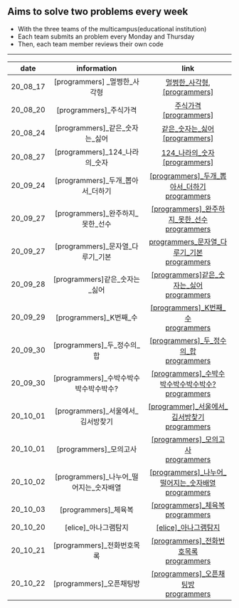 ## Aims to solve two problems every week

- With the three teams of the multicampus(educational institution)
- Each team submits an problem every Monday and Thursday
- Then, each team member reviews their own code

---

|   date   |               information                |                             link                             |
| :------: | :--------------------------------------: | :----------------------------------------------------------: |
| 20_08_17 |      [programmers] \_멀쩡한\_사각형      | [멀쩡한\_사각형](https://github.com/nickhealthy/Algorithm/blob/master/20_08_17/[programmers]_멀쩡한_사각형.py), <br />[[programmers]](https://programmers.co.kr/learn/courses/30/lessons/62048) |
| 20_08_20 |         [programmers]\_주식가격          | [주식가격](https://github.com/nickhealthy/Algorithm/blob/master/20_08_20/[programmers]_주식가격.py)<br />[[programmers]](https://programmers.co.kr/learn/courses/30/lessons/42584) |
| 20_08_24 |    [programmers]\_같은\_숫자는\_싫어     | [같은\_숫자는\_싫어](https://github.com/nickhealthy/Algorithm/blob/master/20_08_24/[programmers]_같은_숫자는_싫어.py)<br />[[programmers]](https://programmers.co.kr/learn/courses/30/lessons/12906) |
| 20_08_27 |     [programmers]\_124\_나라의\_숫자     | [124\_나라의\_숫자](https://github.com/nickhealthy/Algorithm/blob/master/20_08_27/[programmers]_124_나라의_숫자.py)<br />[[programmers]](https://programmers.co.kr/learn/courses/30/lessons/12899) |
| 20_09_24 |   [programmers]\_두개\_뽑아서\_더하기    | [[programmers]\_두개\_뽑아서\_더하기](https://github.com/nickhealthy/Algorithm/blob/master/20_09_24/%5Bprogrammers%5D_%EB%91%90%EA%B0%9C_%EB%BD%91%EC%95%84%EC%84%9C_%EB%8D%94%ED%95%98%EA%B8%B0.py)<br />[programmers](https://programmers.co.kr/learn/courses/30/lessons/68644) |
| 20_09_27 |   [programmers]\_완주하지\_못한\_선수    | [[programmers]\_완주하지\_못한\_선수](https://github.com/nickhealthy/Algorithm/blob/master/20_09_27/%5Bprogrammers%5D_%EC%99%84%EC%A3%BC%ED%95%98%EC%A7%80_%EB%AA%BB%ED%95%9C_%EC%84%A0%EC%88%98.py)<br />[programmers](https://programmers.co.kr/learn/courses/30/lessons/42576) |
| 20_09_27 |   [programmers]\_문자열\_다루기\_기본    | [programmers\_문자열\_다루기\_기본](https://github.com/nickhealthy/Algorithm/blob/master/20_09_27/%5Bprogrammers%5D_%EB%AC%B8%EC%9E%90%EC%97%B4_%EB%8B%A4%EB%A3%A8%EA%B8%B0_%EA%B8%B0%EB%B3%B8.py)<br />[programmers](https://programmers.co.kr/learn/courses/30/lessons/12918) |
| 20_09_28 |     [programmers]같은\_숫자는\_싫어      | [[programmers]같은\_숫자는\_싫어](https://github.com/nickhealthy/Algorithm/blob/master/20_09_28/%5Bprogrammers%5D%EA%B0%99%EC%9D%80_%EC%88%AB%EC%9E%90%EB%8A%94_%EC%8B%AB%EC%96%B4.py)<br />[programmers](https://programmers.co.kr/learn/courses/30/lessons/12906) |
| 20_09_29 |         [programmers]\_K번째\_수         | [[programmers]\_K번째\_수](https://github.com/nickhealthy/Algorithm/blob/master/20_09_29/%5Bprogrammers%5D_K%EB%B2%88%EC%A7%B8_%EC%88%98.py)<br />[programmers](https://programmers.co.kr/learn/courses/30/lessons/42748) |
| 20_09_30 |      [programmers]\_두\_정수의\_합       | [[programmers]\_두\_정수의\_합](https://github.com/nickhealthy/Algorithm/blob/master/20_09_30/%5Bprogrammers%5D_%EB%91%90_%EC%A0%95%EC%88%98%EC%9D%98_%ED%95%A9.py)<br />[programmers](https://programmers.co.kr/learn/courses/30/lessons/12912) |
| 20_09_30 |  [programmers]\_수박수박수박수박수박수?  | [[programmers]\_수박수박수박수박수박수?](https://github.com/nickhealthy/Algorithm/blob/master/20_09_30/%5Bprogrammers%5D_%EC%88%98%EB%B0%95%EC%88%98%EB%B0%95%EC%88%98%EB%B0%95%EC%88%98%EB%B0%95%EC%88%98.py)<br />[programmers](https://programmers.co.kr/learn/courses/30/lessons/12922) |
| 20_10_01 |   [programmers]\_서울에서\_김서방찾기    | [[programmer]\_서울에서\_김서방찾기](https://github.com/nickhealthy/Algorithm/blob/master/20_10_01/%5Bprogrammer%5D_%EC%84%9C%EC%9A%B8%EC%97%90%EC%84%9C_%EA%B9%80%EC%84%9C%EB%B0%A9%EC%B0%BE%EA%B8%B0.py)<br />[programmers](https://programmers.co.kr/learn/courses/30/lessons/12919) |
| 20_10_01 |         [programmers]\_모의고사          | [[programmers]\_모의고사](https://github.com/nickhealthy/Algorithm/blob/master/20_10_01/%5Bprogrammers%5D_%EB%AA%A8%EC%9D%98%EA%B3%A0%EC%82%AC.py)<br />[programmers](https://programmers.co.kr/learn/courses/30/lessons/42840) |
| 20_10_02 | [programmers]\_나누어_떨어지는\_숫자배열 | [[programmers]\_나누어_떨어지는\_숫자배열](https://github.com/nickhealthy/Algorithm/blob/master/20_10_02/%5Bprogrammers%5D_%EB%82%98%EB%88%84%EC%96%B4_%EB%96%A8%EC%96%B4%EC%A7%80%EB%8A%94_%EC%88%AB%EC%9E%90%EB%B0%B0%EC%97%B4.py)<br />[programmers](https://programmers.co.kr/learn/courses/30/lessons/12910) |
| 20_10_03 |           [programmers]_체육복           | [[programmers]_체육복](https://github.com/nickhealthy/Algorithm/blob/master/20_10_03/%5Bprogrammers%5D_%EC%B2%B4%EC%9C%A1%EB%B3%B5.py)<br />[programmers](https://programmers.co.kr/learn/courses/30/lessons/42862) |
| 20_10_20 |           [elice]_아나그램탐지           | [[elice]_아나그램탐지](https://github.com/nickhealthy/Algorithm/blob/master/20_10_20/%5Belice%5D_%EC%95%84%EB%82%98%EA%B7%B8%EB%9E%A8%ED%83%90%EC%A7%80.py) |
| 20_10_21 |        [programmers]_전화번호목록        | [[programmers]_전화번호목록](https://github.com/nickhealthy/Algorithm/blob/master/20_10_21/%5Bprogrammers%5D_%EC%A0%84%ED%99%94%EB%B2%88%ED%98%B8%EB%AA%A9%EB%A1%9D.py)<br />[programmers](https://programmers.co.kr/learn/courses/30/lessons/42577?language=python3) |
| 20_10_22 |         [programmers]_오픈채팅방         | [[programmers]_오픈채팅방](https://github.com/nickhealthy/Algorithm/blob/master/20_10_22/%5Bprogrammers%5D_%EC%98%A4%ED%94%88%EC%B1%84%ED%8C%85%EB%B0%A9.py)<br />[programmers](https://programmers.co.kr/learn/courses/30/lessons/42888) |

